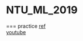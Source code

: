 # NTU_ML_2019
===
practice
[ref](http://speech.ee.ntu.edu.tw/~tlkagk/courses_ML19.html)  
[youtube](https://www.youtube.com/channel/UC2ggjtuuWvxrHHHiaDH1dlQ)  
